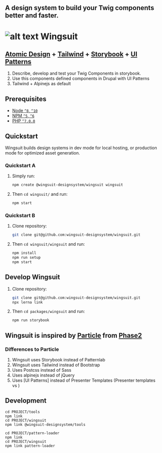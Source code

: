## A design system to build your Twig components better and faster.

# ![alt text](https://github.com/wingsuit-designsystem/wingsuit/raw/master/images/logo_wingsuit_c.png "Logo Title Text 1") Wingsuit 

## [Atomic Design](https://bradfrost.com/blog/post/atomic-web-design/) + [Tailwind](tailwindcss.com/) + [Storybook](https://storybook.js.org/) + [UI Patterns](https://www.drupal.org/project/ui_patterns)

1.  Describe, develop and test your Twig Components in storybook.
1.  Use this components defined components in Drupal with UI Patterns
1.  Tailwind + Alpinejs as default 

## Prerequisites

- [Node `^8`, `^10`](https://nodejs.org)
- [NPM `^5`, `^6`](https://www.npmjs.com/)
- [PHP `^7.0.0`](https://php.net)


## Quickstart

Wingsuit builds design systems in dev mode for local hosting, or production mode for optimized asset generation.

### Quickstart A

1. Simply run:

   ```bash
   npm create @wingsuit-designsystem/wingsuit wingsuit
   ```

1. Then `cd wingsuit/` and run:

   ```bash
   npm start
   ```

### Quickstart B
1. Clone repository:

   ```bash
   git clone git@github.com:wingsuit-designsystem/wingsuit.git
   ```

1. Then `cd wingsuit/wingsuit` and run:

   ```bash
   npm install
   npm run setup
   npm start
   ```

## Develop Wingsuit
1. Clone repository:

   ```bash
   git clone git@github.com:wingsuit-designsystem/wingsuit.git
   npx lerna link
   ```

1. Then `cd packages/wingsuit` and run:

   ```bash
   npm run storybook
   ```
   
## Wingsuit is inspired by [Particle](https://github.com/phase2/particle) from [Phase2](https://www.phase2technology.com/)
### Differences to Particle
1.  Wingsuit uses Storybook instead of Patternlab
1.  Wingsuit uses Tailwind instead of Bootstrap
1.  Uses Postcss instead of Sass
1.  Uses alpinejs instead of jQuery
1.  Uses [UI Patterns] instead of Presenter Templates (Presenter templates vs )

## Development
```
cd PROJECT/tools
npm link
cd PROJECT/wingsuit
npm link @wingsuit-designsystem/tools
```
```
cd PROJECT/pattern-loader
npm link
cd PROJECT/wingsuit
npm link pattern-loader
```